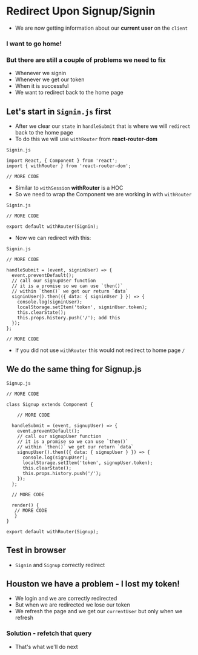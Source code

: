 # Redirect Upon Signup/Signin
* We are now getting information about our **current user** on the `client`

### I want to go home!
### But there are still a couple of problems we need to fix
* Whenever we signin
* Whenever we get our token
* When it is successful
* We want to redirect back to the home page

## Let's start in `Signin.js` first
* After we clear our `state` in `handleSubmit` that is where we will `redirect` back to the home page
* To do this we will use `withRouter` from **react-router-dom**

`Signin.js`

```
import React, { Component } from 'react';
import { withRouter } from 'react-router-dom';

// MORE CODE
```

* Similar to `withSession` **withRouter** is a HOC
* So we need to wrap the Component we are working in with `withRouter`

`Signin.js`

```
// MORE CODE

export default withRouter(Signin);
```

* Now we can redirect with this:

`Signin.js`

```
// MORE CODE

handleSubmit = (event, signinUser) => {
  event.preventDefault();
  // call our signupUser function
  // it is a promise so we can use `then()`
  // within `then()` we get our return `data`
  signinUser().then(({ data: { signinUser } }) => {
    console.log(signinUser);
    localStorage.setItem('token', signinUser.token);
    this.clearState();
    this.props.history.push('/'); add this
  });
};

// MORE CODE
```

* If you did not use `withRouter` this would not redirect to home page `/`

## We do the same thing for Signup.js
`Signup.js`

```
// MORE CODE

class Signup extends Component {

    // MORE CODE

  handleSubmit = (event, signupUser) => {
    event.preventDefault();
    // call our signupUser function
    // it is a promise so we can use `then()`
    // within `then()` we get our return `data`
    signupUser().then(({ data: { signupUser } }) => {
      console.log(signupUser);
      localStorage.setItem('token', signupUser.token);
      this.clearState();
      this.props.history.push('/');
    });
  };

  // MORE CODE

  render() {
   // MORE CODE
   }
}

export default withRouter(Signup);
```

## Test in browser
* `Signin` and `Signup` correctly redirect

## Houston we have a problem - I lost my token!
* We login and we are correctly redirected
* But when we are redirected we lose our token
* We refresh the page and we get our `currentUser` but only when we refresh

### Solution - refetch that query
* That's what we'll do next
